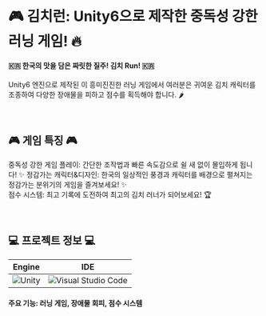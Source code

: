 # 🎮 김치런: Unity6으로 제작한 중독성 강한 러닝 게임! 🔥

#### 🇰🇷 한국의 맛을 담은 짜릿한 질주! 김치 Run! 🇰🇷

Unity6 엔진으로 제작된 이 흥미진진한 러닝 게임에서 여러분은 귀여운 김치 캐릭터를 조종하여 다양한 장애물을 피하고 점수를 획득해야 합니다. 🌶️

<br>

## 🎮 게임 특징 🎮

중독성 강한 게임 플레이: 간단한 조작법과 빠른 속도감으로 쉴 새 없이 몰입하게 됩니다! ✨
정감가는 캐릭터&디자인: 한국의 일상적인 풍경과 캐릭터를 배경으로 펼쳐지는 정감가는 분위기의 게임을 즐겨보세요! ✨    
점수 시스템: 최고 기록에 도전하여 최고의 김치 러너가 되어보세요! 🏆  

<br>

## 💻 프로젝트 정보 💻

| Engine | IDE |
|---|---|
| ![Unity](https://img.shields.io/badge/unity-%23000000.svg?style=for-the-badge&logo=unity&logoColor=white) | ![Visual Studio Code](https://img.shields.io/badge/Visual%20Studio%20Code-0078d7.svg?style=for-the-badge&logo=visual-studio-code&logoColor=white) |


#### 주요 기능: 러닝 게임, 장애물 회피, 점수 시스템  
